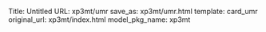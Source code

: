 Title: Untitled
URL: xp3mt/umr
save_as: xp3mt/umr.html
template: card_umr
original_url: xp3mt/index.html
model_pkg_name: xp3mt

